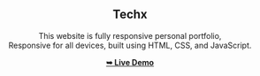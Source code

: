 <div align="center">
  
  
  <h2 align="center">Techx </h2>

  This website is fully responsive personal portfolio, <br />Responsive for all devices, built using HTML, CSS, and JavaScript.

  <a href="https://kishan-pravinbhai-panchal.github.io/TECHx/"><strong>➥ Live Demo</strong></a>

</div>

<br />
